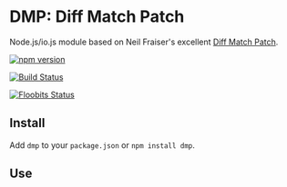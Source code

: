 # DMP: Diff Match Patch

Node.js/io.js module based on Neil Fraiser's excellent [Diff Match Patch](https://code.google.com/p/google-diff-match-patch/).

[![npm version](https://badge.fury.io/js/dmp.svg)](http://badge.fury.io/js/dmp)

[![Build Status](https://travis-ci.org/Floobits/dmp.svg)](https://travis-ci.org/Floobits/dmp)

[![Floobits Status](https://floobits.com/Floobits/dmp.svg)](https://floobits.com/Floobits/dmp/redirect)

## Install

Add `dmp` to your `package.json` or `npm install dmp`.

## Use
